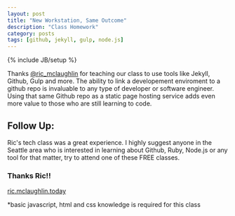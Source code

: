 ```yaml
---
layout: post
title: "New Workstation, Same Outcome"
description: "Class Homework"
category: posts
tags: [github, jekyll, gulp, node.js]
---
```

{% include JB/setup %}

Thanks [@ric_mclaughlin](https://twitter.com/ric_mclaughlin) for teaching our class to use tools like Jekyll, Github, Gulp and more. 
The ability to link a developement enviroment to a github repo is invaluable to any type of developer or software engineer. 
Using that same Github repo as a static page hosting service adds even more value to those who are still learning to code.

## Follow Up:

Ric's tech class was a great experience. 
I highly suggest anyone in the Seattle area who is 
interested in learning about Github, Ruby, Node.js or any tool for that matter, 
try to attend one of these FREE classes.

### Thanks Ric!!

[ric.mclaughlin.today](http://ric.mclaughlin.today/)

*basic javascript, html and css knowledge is required for this class
